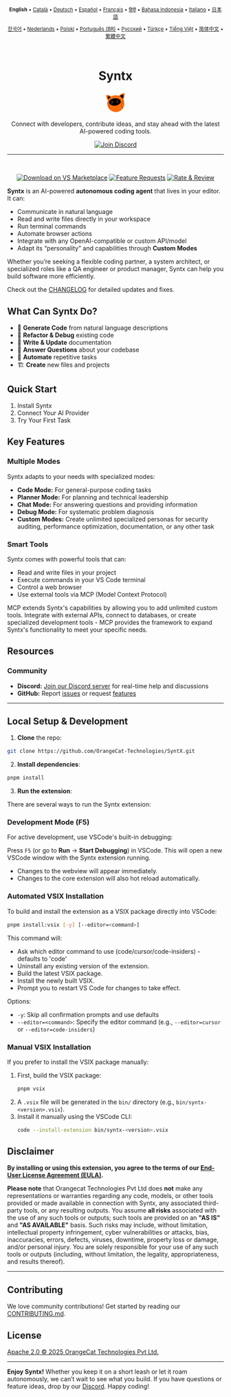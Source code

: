 <div align="center">
<sub>

<b>English</b> • [Català](locales/ca/README.md) • [Deutsch](locales/de/README.md) • [Español](locales/es/README.md) • [Français](locales/fr/README.md) • [हिंदी](locales/hi/README.md) • [Bahasa Indonesia](locales/id/README.md) • [Italiano](locales/it/README.md) • [日本語](locales/ja/README.md)

</sub>
<sub>

[한국어](locales/ko/README.md) • [Nederlands](locales/nl/README.md) • [Polski](locales/pl/README.md) • [Português (BR)](locales/pt-BR/README.md) • [Русский](locales/ru/README.md) • [Türkçe](locales/tr/README.md) • [Tiếng Việt](locales/vi/README.md) • [简体中文](locales/zh-CN/README.md) • [繁體中文](locales/zh-TW/README.md)

</sub>
</div>
<br>
<div align="center">
  <h1>Syntx</h1>
  <p align="center">
  <img src="https://raw.githubusercontent.com/Prith870/ASSETS/refs/heads/main/syntx.png" width="10%" />
  </p>
  <p>Connect with developers, contribute ideas, and stay ahead with the latest AI-powered coding tools.</p>
  
  <a href="https://discord.gg/FzndMpbhDd" target="_blank"><img src="https://img.shields.io/badge/Join%20Discord-5865F2?style=for-the-badge&logo=discord&logoColor=white" alt="Join Discord"></a>
  
</div>
<hr>
<br>
<div align="center">

<a href="https://marketplace.visualstudio.com/items?itemName=OrangecatTechPvtLtd.syntx" target="_blank"><img src="https://img.shields.io/badge/Download%20on%20VS%20Marketplace-blue?style=for-the-badge&logo=visualstudiocode&logoColor=white" alt="Download on VS Marketplace"></a>
<a href="https://github.com/OrangeCat-Technologies/SyntX/discussions/categories/feature-requests?discussions_q=is%3Aopen+category%3A%22Feature+Requests%22+sort%3Atop" target="_blank"><img src="https://img.shields.io/badge/Feature%20Requests-yellow?style=for-the-badge" alt="Feature Requests"></a>
<a href="https://marketplace.visualstudio.com/items?itemName=OrangeCat-Technologies.syntx&ssr=false#review-details" target="_blank"><img src="https://img.shields.io/badge/Rate%20%26%20Review-green?style=for-the-badge" alt="Rate & Review"></a>

</div>

**Syntx** is an AI-powered **autonomous coding agent** that lives in your editor. It can:

- Communicate in natural language
- Read and write files directly in your workspace
- Run terminal commands
- Automate browser actions
- Integrate with any OpenAI-compatible or custom API/model
- Adapt its “personality” and capabilities through **Custom Modes**

Whether you’re seeking a flexible coding partner, a system architect, or specialized roles like a QA engineer or product manager, Syntx can help you build software more efficiently.

Check out the [CHANGELOG](CHANGELOG.md) for detailed updates and fixes.

## What Can Syntx Do?

- 🚀 **Generate Code** from natural language descriptions
- 🔧 **Refactor & Debug** existing code
- 📝 **Write & Update** documentation
- 🤔 **Answer Questions** about your codebase
- 🔄 **Automate** repetitive tasks
- 🏗️ **Create** new files and projects

## Quick Start

1. Install Syntx
2. Connect Your AI Provider
3. Try Your First Task

## Key Features

### Multiple Modes

Syntx adapts to your needs with specialized modes:

- **Code Mode:** For general-purpose coding tasks
- **Planner Mode:** For planning and technical leadership
- **Chat Mode:** For answering questions and providing information
- **Debug Mode:** For systematic problem diagnosis
- **Custom Modes:** Create unlimited specialized personas for security auditing, performance optimization, documentation, or any other task

### Smart Tools

Syntx comes with powerful tools that can:

- Read and write files in your project
- Execute commands in your VS Code terminal
- Control a web browser
- Use external tools via MCP (Model Context Protocol)

MCP extends Syntx's capabilities by allowing you to add unlimited custom tools. Integrate with external APIs, connect to databases, or create specialized development tools - MCP provides the framework to expand Syntx's functionality to meet your specific needs.

## Resources

### Community

- **Discord:** [Join our Discord server](https://discord.gg/FzndMpbhDd) for real-time help and discussions
- **GitHub:** Report [issues](https://github.com/OrangeCat-Technologies/SyntX/issues) or request [features](https://github.com/OrangeCat-Technologies/SyntX/discussions/categories/feature-requests?discussions_q=is%3Aopen+category%3A%22Feature+Requests%22+sort%3Atop)

---

## Local Setup & Development

1. **Clone** the repo:

```sh
git clone https://github.com/OrangeCat-Technologies/SyntX.git
```

2. **Install dependencies**:

```sh
pnpm install
```

3. **Run the extension**:

There are several ways to run the Syntx extension:

### Development Mode (F5)

For active development, use VSCode's built-in debugging:

Press `F5` (or go to **Run** → **Start Debugging**) in VSCode. This will open a new VSCode window with the Syntx extension running.

- Changes to the webview will appear immediately.
- Changes to the core extension will also hot reload automatically.

### Automated VSIX Installation

To build and install the extension as a VSIX package directly into VSCode:

```sh
pnpm install:vsix [-y] [--editor=<command>]
```

This command will:

- Ask which editor command to use (code/cursor/code-insiders) - defaults to 'code'
- Uninstall any existing version of the extension.
- Build the latest VSIX package.
- Install the newly built VSIX.
- Prompt you to restart VS Code for changes to take effect.

Options:

- `-y`: Skip all confirmation prompts and use defaults
- `--editor=<command>`: Specify the editor command (e.g., `--editor=cursor` or `--editor=code-insiders`)

### Manual VSIX Installation

If you prefer to install the VSIX package manually:

1.  First, build the VSIX package:
    ```sh
    pnpm vsix
    ```
2.  A `.vsix` file will be generated in the `bin/` directory (e.g., `bin/syntx-<version>.vsix`).
3.  Install it manually using the VSCode CLI:
    ```sh
    code --install-extension bin/syntx-<version>.vsix
    ```

## Disclaimer

**By installing or using this extension, you agree to the terms of our [End-User License Agreement (EULA)](https://syntx.dev/enterprise/eula).**

**Please note** that Orangecat Technologies Pvt Ltd does **not** make any representations or warranties regarding any code, models, or other tools provided or made available in connection with Syntx, any associated third-party tools, or any resulting outputs. You assume **all risks** associated with the use of any such tools or outputs; such tools are provided on an **"AS IS"** and **"AS AVAILABLE"** basis. Such risks may include, without limitation, intellectual property infringement, cyber vulnerabilities or attacks, bias, inaccuracies, errors, defects, viruses, downtime, property loss or damage, and/or personal injury. You are solely responsible for your use of any such tools or outputs (including, without limitation, the legality, appropriateness, and results thereof).

---

## Contributing

We love community contributions! Get started by reading our [CONTRIBUTING.md](CONTRIBUTING.md).

## License

[Apache 2.0 © 2025 OrangeCat Technologies Pvt Ltd.](./LICENSE)

---

**Enjoy Syntx!** Whether you keep it on a short leash or let it roam autonomously, we can’t wait to see what you build. If you have questions or feature ideas, drop by our [Discord](https://discord.gg/FzndMpbhDd). Happy coding!
